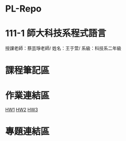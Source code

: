 # PL-Repo
# 111-1 師大科技系程式語言
授課老師：蔡芸琤老師/
姓名：王于萱/
系級：科技系二年級
# 課程筆記區
# 作業連結區
[HW1](https://github.com/w13oo/PL-Repo/tree/main/HW1)
[HW2](https://github.com/w13oo/PL-Repo/blob/main/HW2.ipynb)
[HW3](https://github.com/w13oo/PL-Repo/blob/main/HW3.ipynb)
# 專題連結區
